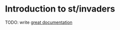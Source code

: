 # Introduction to st/invaders

TODO: write [great documentation](http://jacobian.org/writing/what-to-write/)
